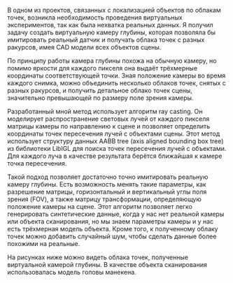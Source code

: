 В одном из проектов, связанных с локализацией объектов по облакам точек, возникла необходимость проведения виртуальных экспериментов, так как была нехватка реальных данных. Я получил задачу создать виртуальную камеру глубины, которая позволяла бы имитировать реальный датчик и получать облака точек с разных ракурсов, имея CAD модели всех объектов сцены.

По принципу работы камера глубины похожа на обычную камеру, но помимо яркости для каждого пикселя она выдаёт трёхмерные координаты соответствующей точки. Зная положение камеры во время каждого снимка, можно объединить несколько облаков точек, снятых с разных ракурсов, и получить детальное облако точек сцены, значительно превышающей по размеру поле зрения камеры.

Разработанный мной метод использует алгоритм ray casting. Он моделирует распространение световых лучей от каждого пикселя матрицы камеры по направлению к сцене и позволяет определить координаты точек пересечения лучей с объектами сцены. Этот метод использует структуру данных AABB tree (axis aligned bounding box tree) из библиотеки LibIGL для поиска точек пересечения лучей с объектами. Для каждого луча в качестве результата берётся ближайшая к камере точка пересечения.

Такой подход позволяет достаточно точно имитировать реальную камеру глубины. Есть возможность менять такие параметры, как разрешение матрицы, горизонтальный и вертикальный углы поля зрения (FOV), а также матрицу трансформации, определяющую положение камеры на сцене. Этот алгоритм позволяет легко генерировать синтетические данные, когда у нас нет реальной камеры или объекта сканирования, но мы знаем параметры камеры и у нас есть трёхмерная модель объекта. Кроме того, к полученному облаку точек можно добавить случайный шум, чтобы сделать данные более похожими на реальные.

На рисунках ниже можно видеть облака точек, полученные виртуальной камерой глубины. В качестве объекта сканирования использовалась модель головы манекена.
